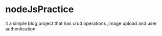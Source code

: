 # nodeJsPractice
it a simple blog project 
that has crud operations ,image upload and user authentication 


